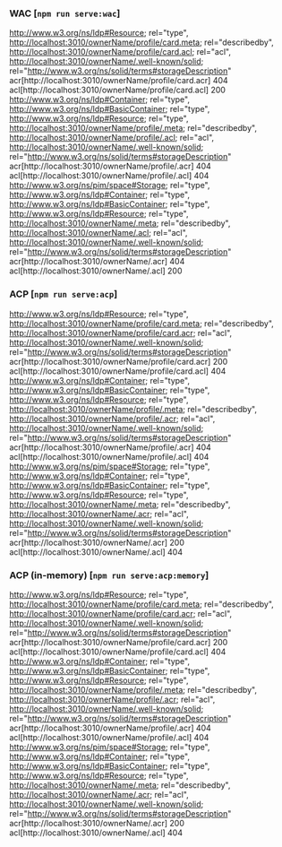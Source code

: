 ### WAC [`npm run serve:wac`]

<http://www.w3.org/ns/ldp#Resource>; rel="type", <http://localhost:3010/ownerName/profile/card.meta>; rel="describedby", <http://localhost:3010/ownerName/profile/card.acl>; rel="acl", <http://localhost:3010/ownerName/.well-known/solid>; rel="http://www.w3.org/ns/solid/terms#storageDescription"
acr[http://localhost:3010/ownerName/profile/card.acr] 404
acl[http://localhost:3010/ownerName/profile/card.acl] 200
<http://www.w3.org/ns/ldp#Container>; rel="type", <http://www.w3.org/ns/ldp#BasicContainer>; rel="type", <http://www.w3.org/ns/ldp#Resource>; rel="type", <http://localhost:3010/ownerName/profile/.meta>; rel="describedby", <http://localhost:3010/ownerName/profile/.acl>; rel="acl", <http://localhost:3010/ownerName/.well-known/solid>; rel="http://www.w3.org/ns/solid/terms#storageDescription"
acr[http://localhost:3010/ownerName/profile/.acr] 404
acl[http://localhost:3010/ownerName/profile/.acl] 404
<http://www.w3.org/ns/pim/space#Storage>; rel="type", <http://www.w3.org/ns/ldp#Container>; rel="type", <http://www.w3.org/ns/ldp#BasicContainer>; rel="type", <http://www.w3.org/ns/ldp#Resource>; rel="type", <http://localhost:3010/ownerName/.meta>; rel="describedby", <http://localhost:3010/ownerName/.acl>; rel="acl", <http://localhost:3010/ownerName/.well-known/solid>; rel="http://www.w3.org/ns/solid/terms#storageDescription"
acr[http://localhost:3010/ownerName/.acr] 404
acl[http://localhost:3010/ownerName/.acl] 200

### ACP [`npm run serve:acp`]

<http://www.w3.org/ns/ldp#Resource>; rel="type", <http://localhost:3010/ownerName/profile/card.meta>; rel="describedby", <http://localhost:3010/ownerName/profile/card.acr>; rel="acl", <http://localhost:3010/ownerName/.well-known/solid>; rel="http://www.w3.org/ns/solid/terms#storageDescription"
acr[http://localhost:3010/ownerName/profile/card.acr] 200
acl[http://localhost:3010/ownerName/profile/card.acl] 404
<http://www.w3.org/ns/ldp#Container>; rel="type", <http://www.w3.org/ns/ldp#BasicContainer>; rel="type", <http://www.w3.org/ns/ldp#Resource>; rel="type", <http://localhost:3010/ownerName/profile/.meta>; rel="describedby", <http://localhost:3010/ownerName/profile/.acr>; rel="acl", <http://localhost:3010/ownerName/.well-known/solid>; rel="http://www.w3.org/ns/solid/terms#storageDescription"
acr[http://localhost:3010/ownerName/profile/.acr] 404
acl[http://localhost:3010/ownerName/profile/.acl] 404
<http://www.w3.org/ns/pim/space#Storage>; rel="type", <http://www.w3.org/ns/ldp#Container>; rel="type", <http://www.w3.org/ns/ldp#BasicContainer>; rel="type", <http://www.w3.org/ns/ldp#Resource>; rel="type", <http://localhost:3010/ownerName/.meta>; rel="describedby", <http://localhost:3010/ownerName/.acr>; rel="acl", <http://localhost:3010/ownerName/.well-known/solid>; rel="http://www.w3.org/ns/solid/terms#storageDescription"
acr[http://localhost:3010/ownerName/.acr] 200
acl[http://localhost:3010/ownerName/.acl] 404

### ACP (in-memory) [`npm run serve:acp:memory`]
<http://www.w3.org/ns/ldp#Resource>; rel="type", <http://localhost:3010/ownerName/profile/card.meta>; rel="describedby", <http://localhost:3010/ownerName/profile/card.acr>; rel="acl", <http://localhost:3010/ownerName/.well-known/solid>; rel="http://www.w3.org/ns/solid/terms#storageDescription"
acr[http://localhost:3010/ownerName/profile/card.acr] 200
acl[http://localhost:3010/ownerName/profile/card.acl] 404
<http://www.w3.org/ns/ldp#Container>; rel="type", <http://www.w3.org/ns/ldp#BasicContainer>; rel="type", <http://www.w3.org/ns/ldp#Resource>; rel="type", <http://localhost:3010/ownerName/profile/.meta>; rel="describedby", <http://localhost:3010/ownerName/profile/.acr>; rel="acl", <http://localhost:3010/ownerName/.well-known/solid>; rel="http://www.w3.org/ns/solid/terms#storageDescription"
acr[http://localhost:3010/ownerName/profile/.acr] 404
acl[http://localhost:3010/ownerName/profile/.acl] 404
<http://www.w3.org/ns/pim/space#Storage>; rel="type", <http://www.w3.org/ns/ldp#Container>; rel="type", <http://www.w3.org/ns/ldp#BasicContainer>; rel="type", <http://www.w3.org/ns/ldp#Resource>; rel="type", <http://localhost:3010/ownerName/.meta>; rel="describedby", <http://localhost:3010/ownerName/.acr>; rel="acl", <http://localhost:3010/ownerName/.well-known/solid>; rel="http://www.w3.org/ns/solid/terms#storageDescription"
acr[http://localhost:3010/ownerName/.acr] 200
acl[http://localhost:3010/ownerName/.acl] 404
